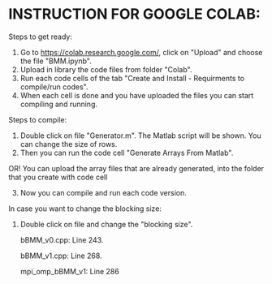 # INSTRUCTION FOR GOOGLE COLAB:

Steps to get ready:
1. Go to https://colab.research.google.com/, click on "Upload" and choose the file "BMM.ipynb".
2. Upload in library the code files from folder "Colab".
3. Run each code cells of the tab "Create and Install - Requirments to compile/run codes".
4. When each cell is done and you have uploaded the files you can start compiling and running.

Steps to compile:
1. Double click on file "Generator.m". The Matlab script will be shown. You can change the size of rows.
2. Then you can run the code cell "Generate Arrays From Matlab".
    
OR! You can upload the array files that are already generated, into the folder that you create with code cell

3. Now you can compile and run each code version.



In case you want to change the blocking size:
1. Double click on file and change the "blocking size".

    bBMM_v0.cpp: Line 243.
    
    bBMM_v1.cpp: Line 268.
    
    mpi_omp_bBMM_v1: Line 286
